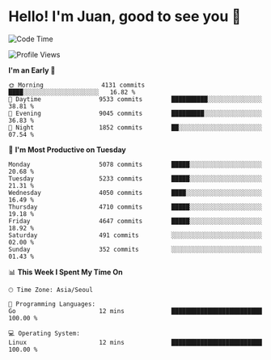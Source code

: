 # Hello! I'm Juan, good to see you 👋

<!--
**Y-k-Y/Y-k-Y** is a ✨ _special_ ✨ repository because its `README.md` (this file) appears on your GitHub profile.

Here are some ideas to get you started:

- 🔭 I’m currently working on ...
- 🌱 I’m currently learning ...
- 👯 I’m looking to collaborate on ...
- 🤔 I’m looking for help with ...
- 💬 Ask me about ...
- 📫 How to reach me: ...
- 😄 Pronouns: ...
- ⚡ Fun fact: ...
-->
<!--
![Profile views](https://gpvc.arturio.dev/Y-k-Y)

[![Omid Nikrah StackOverflow](https://github-readme-stackoverflow.vercel.app/?userID=9517076)](https://stackoverflow.com/users/9517076/i-have-10-fingers)
-->

<!--START_SECTION:waka-->
![Code Time](http://img.shields.io/badge/Code%20Time-1%2C784%20hrs%2019%20mins-blue)

![Profile Views](http://img.shields.io/badge/Profile%20Views-0-blue)

**I'm an Early 🐤** 

```text
🌞 Morning                4131 commits        ████░░░░░░░░░░░░░░░░░░░░░   16.82 % 
🌆 Daytime                9533 commits        ██████████░░░░░░░░░░░░░░░   38.81 % 
🌃 Evening                9045 commits        █████████░░░░░░░░░░░░░░░░   36.83 % 
🌙 Night                  1852 commits        ██░░░░░░░░░░░░░░░░░░░░░░░   07.54 % 
```
📅 **I'm Most Productive on Tuesday** 

```text
Monday                   5078 commits        █████░░░░░░░░░░░░░░░░░░░░   20.68 % 
Tuesday                  5233 commits        █████░░░░░░░░░░░░░░░░░░░░   21.31 % 
Wednesday                4050 commits        ████░░░░░░░░░░░░░░░░░░░░░   16.49 % 
Thursday                 4710 commits        █████░░░░░░░░░░░░░░░░░░░░   19.18 % 
Friday                   4647 commits        █████░░░░░░░░░░░░░░░░░░░░   18.92 % 
Saturday                 491 commits         ░░░░░░░░░░░░░░░░░░░░░░░░░   02.00 % 
Sunday                   352 commits         ░░░░░░░░░░░░░░░░░░░░░░░░░   01.43 % 
```


📊 **This Week I Spent My Time On** 

```text
🕑︎ Time Zone: Asia/Seoul

💬 Programming Languages: 
Go                       12 mins             █████████████████████████   100.00 % 

💻 Operating System: 
Linux                    12 mins             █████████████████████████   100.00 % 
```


<!--END_SECTION:waka-->
